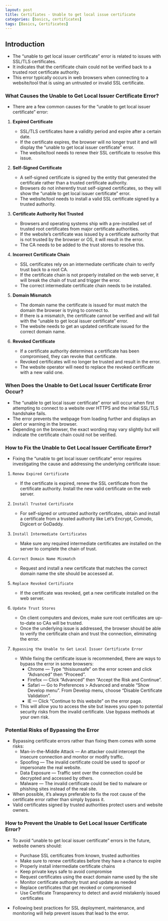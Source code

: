 ```yaml
---
layout: post
title: Certifiates - Unable to get local issue certificate
categories: [basics, certificates]
tags: [Basics, Certificates]
---
```


## Introduction

- The “unable to get local issuer certificate” error is related to issues with SSL/TLS certificates. 
- It indicates that the certificate chain could not be verified back to a trusted root certificate authority. 
- This error typically occurs in web browsers when connecting to a website/tool that is using an untrusted or invalid SSL certificate.

### What Causes the Unable to Get Local Issuer Certificate Error?

- There are a few common causes for the “unable to get local issuer certificate” error:

1. **Expired Certificate**
    - SSL/TLS certificates have a validity period and expire after a certain date.
    - If the certificate expires, the browser will no longer trust it and will display the “unable to get local issuer certificate” error. 
    - The website/tool needs to renew their SSL certificate to resolve this issue.

2. **Self-Signed Certificate**
    - A self-signed certificate is signed by the entity that generated the certificate rather than a trusted certificate authority. 
    - Browsers do not inherently trust self-signed certificates, so they will show the “unable to get local issuer certificate” error. 
    - The website/tool needs to install a valid SSL certificate signed by a trusted authority.

3. **Certificate Authority Not Trusted**
    - Browsers and operating systems ship with a pre-installed set of trusted root certificates from major certificate authorities. 
    - If the website’s certificate was issued by a certificate authority that is not trusted by the browser or OS, it will result in the error. 
    - The CA needs to be added to the trust stores to resolve this.

4. **Incorrect Certificate Chain**
    - SSL certificates rely on an intermediate certificate chain to verify trust back to a root CA. 
    - If the certificate chain is not properly installed on the web server, it will break the chain of trust and trigger the error. 
    - The correct intermediate certificate chain needs to be installed.

5. **Domain Mismatch**
    - The domain name the certificate is issued for must match the domain the browser is trying to connect to. 
    - If there is a mismatch, the certificate cannot be verified and will fail with the “unable to get local issuer certificate” error. 
    - The website needs to get an updated certificate issued for the correct domain name.

6. **Revoked Certificate**
    - If a certificate authority determines a certificate has been compromised, they can revoke that certificate. 
    - Revoked certificates will no longer be trusted and result in the error. 
    - The website operator will need to replace the revoked certificate with a new valid one.

### When Does the Unable to Get Local Issuer Certificate Error Occur?

- The “unable to get local issuer certificate” error will occur when first attempting to connect to a website over HTTPS and the initial SSL/TLS handshake fails.
- The error prevents the webpage from loading further and displays an alert or warning in the browser. 
- Depending on the browser, the exact wording may vary slightly but will indicate the certificate chain could not be verified.

### How to Fix the Unable to Get Local Issuer Certificate Error?

- Fixing the “unable to get local issuer certificate” error requires investigating the cause and addressing the underlying certificate issue:

1. `Renew Expired Certificate`
    - If the certificate is expired, renew the SSL certificate from the certificate authority. Install the new valid certificate on the web server.

2. `Install Trusted Certificate`
    - For self-signed or untrusted authority certificates, obtain and install a certificate from a trusted authority like Let’s Encrypt, Comodo, Digicert or GoDaddy.

3. `Install Intermediate Certificates`
    - Make sure any required intermediate certificates are installed on the server to complete the chain of trust.

4. `Correct Domain Name Mismatch`
    - Request and install a new certificate that matches the correct domain name the site should be accessed at.

5. `Replace Revoked Certificate`
    - If the certificate was revoked, get a new certificate installed on the web server.

6. `Update Trust Stores`
    - On client computers and devices, make sure root certificates are up-to-date so CAs will be trusted.
    - Once the underlying issue is addressed, the browser should be able to verify the certificate chain and trust the connection, eliminating the error.

7. `Bypassing the Unable to Get Local Issuer Certificate Error`
    - While fixing the certificate issue is recommended, there are ways to bypass the error in some browsers:
        - Chrome — Type “thisisunsafe” on the error screen and click “Advanced” then “Proceed”.
        - Firefox — Click “Advanced” then “Accept the Risk and Continue”.
        - Safari — Go to Preferences > Advanced and enable “Show Develop menu”. From Develop menu, choose “Disable Certificate Validation”.
        - IE — Click “Continue to this website” on the error page.
    - This will allow you to access the site but leaves you open to potential security risks from the invalid certificate. Use bypass methods at your own risk.

### Potential Risks of Bypassing the Error

- Bypassing certificate errors rather than fixing them comes with some risks:
    - Man-in-the-Middle Attack — An attacker could intercept the insecure connection and monitor or modify traffic.
    - Spoofing — The invalid certificate could be used to spoof or impersonate the real website.
    - Data Exposure — Traffic sent over the connection could be decrypted and accessed by others.
    - Malware — The invalid certificate could be tied to malware or phishing sites instead of the real site.
- When possible, it’s always preferable to fix the root cause of the certificate error rather than simply bypass it. 
- Valid certificates signed by trusted authorities protect users and website owners.

### How to Prevent the Unable to Get Local Issuer Certificate Error?

- To avoid “unable to get local issuer certificate” errors in the future, website owners should:

    + Purchase SSL certificates from known, trusted authorities
    + Make sure to renew certificates before they have a chance to expire
    + Properly install intermediate certificate chains
    + Keep private keys safe to avoid compromise
    + Request certificates using the exact domain name used by the site
    + Monitor certificate authority trust and update as needed
    + Replace certificates that get revoked or compromised
    + Use Certificate Transparency to detect and avoid mistakenly issued certificates

- Following best practices for SSL deployment, maintenance, and monitoring will help prevent issues that lead to the error.
